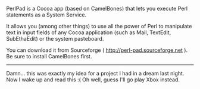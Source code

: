 PerlPad is a Cocoa app (based on CamelBones) that lets you execute Perl statements as a System Service.

It allows you (among other things) to use all the power of Perl to manipulate text in input fields of any Cocoa application (such as Mail, TextEdit, SubEthaEdit) or the system pasteboard.

You can download it from Sourceforge ( http://perl-pad.sourceforge.net ).
Be sure to install CamelBones first.

----

Damn... this was exactly my idea for a project I had in a dream last night. Now I wake up and read this :( Oh well, guess I'll go play Xbox instead.
